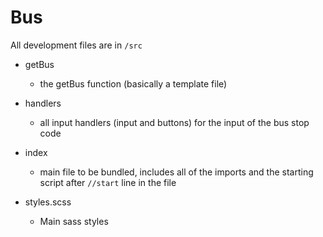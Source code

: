 # Bus

All development files are in `/src`
-   getBus
    -   the getBus function (basically a template file)

-   handlers
    -   all input handlers (input and buttons) for the input of the bus stop code

-   index
    -   main file to be bundled, includes all of the imports and the starting script after `//start` line in the file

-   styles.scss
    -   Main sass styles